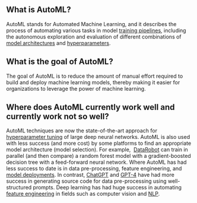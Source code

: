 **What is AutoML?**
-------------------

AutoML stands for Automated Machine Learning, and it describes the process of automating various tasks in model [training pipelines](https://www.hopsworks.ai/dictionary/training-pipeline), including the autonomous exploration and evaluation of different combinations of [model architectures](https://www.hopsworks.ai/dictionary/model-architecture) and [hyperparameters](https://www.hopsworks.ai/dictionary/hyperparameter).

**What is the goal of AutoML?**
-------------------------------

The goal of AutoML is to reduce the amount of manual effort required to build and deploy machine learning models, thereby making it easier for organizations to leverage the power of machine learning.

**Where does AutoML currently work well and currently work not so well?**
-------------------------------------------------------------------------

AutoML techniques are now the state-of-the-art approach for [hyperparameter tuning](https://www.hopsworks.ai/dictionary/hyperparameter-tuning) of large deep neural networks. AutoML is also used with less success (and more cost) by some platforms to find an appropriate model architecture (model selection). For example,  [DataRobot](https://www.datarobot.com/) can train in parallel (and then compare) a random forest model with a gradient-boosted decision tree with a feed-forward neural network. Where AutoML has had less success to date is in data pre-processing, feature engineering, and [model deployments](https://www.hopsworks.ai/dictionary/model-deployment). In contrast, [ChatGPT](https://openai.com/blog/chatgpt) and [GPT-4](https://openai.com/research/gpt-4) have had more success in generating source code for data pre-processing using well-structured prompts. Deep learning has had huge success in automating [feature engineering](https://www.hopsworks.ai/dictionary/feature-engineering) in fields such as computer vision and [NLP](https://www.hopsworks.ai/dictionary/natural-language-processing-nlp).

